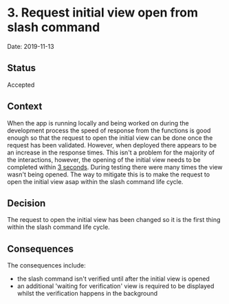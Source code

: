 # 3. Request initial view open from slash command

Date: 2019-11-13

## Status

Accepted

## Context

When the app is running locally and being worked on during the development
process the speed of response from the functions is good enough so that the
request to open the initial view can be done once the request has been
validated. However, when deployed there appears to be an increase in the
response times. This isn't a problem for the majority of the interactions,
however, the opening of the initial view needs to be completed within 
[3 seconds](https://api.slack.com/surfaces/modals/using#opening_modals).
During testing there were many times the view wasn't being opened. The way to
mitigate this is to make the request to open the initial view asap within the
slash command life cycle.

## Decision

The request to open the initial view has been changed so it is the first thing
within the slash command life cycle.

## Consequences

The consequences include:
* the slash command isn't verified until after the initial view is opened
* an additional 'waiting for verification' view is required to be displayed
  whilst the verification happens in the background
